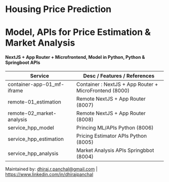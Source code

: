 # Housing Price Prediction
# Model, APIs for Price Estimation & Market Analysis


#### NextJS + App Router + Microfrontend, Model in Python, Python & Springboot APIs 


| Service | Desc / Features / References  |
| ------ | ------ |
| container-app-01_mf-iframe  | Container : NextJS + App Router + MicroFrontend (8000) |
| remote-01_estimation | Remote NextJS + App Router (8007) |
| remote-02_market-analysis | Remote NextJS + App Router (8008) |
| service_hpp_model | Princing ML/APIs Python (8006) |
| service_hpp_estimation | Pricing Estimator APIs Python (8005) |
| service_hpp_analysis | Market Analysis APIs Springbbot (8004) |




Maintained by:
  dhiraj.r.panchal@gmail.com  |  https://www.linkedin.com/in/dhirajpanchal
